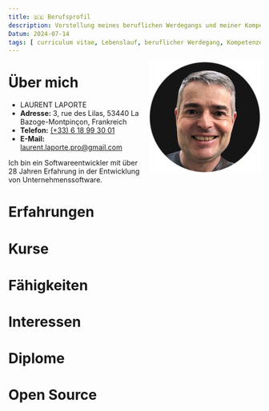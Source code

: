 ```yaml
---
title: 🇩🇪 Berufsprofil
description: Vorstellung meines beruflichen Werdegangs und meiner Kompetenzen.
Datum: 2024-07-14
tags: [ curriculum vitae, Lebenslauf, beruflicher Werdegang, Kompetenzen, Ausbildung ]
---
```


<img alt="Profil von Laurent LAPORTE" src="../images/profile-laurent-laporte.png" title="Laurent LAPORTE"
     style="float: right; margin: 0 0 1em 1em; width: 223px; height: 223px"/>

# Über mich

- LAURENT LAPORTE
- **Adresse:** 3, rue des Lilas, 53440 La Bazoge-Montpinçon, Frankreich
- **Telefon:** [(+33) 6 18 99 30 01](tel:+33618993001)
- **E-Mail:** [laurent.laporte.pro@gmail.com](mailto:laurent.laporte.pro@gmail.com)

Ich bin ein Softwareentwickler mit über 28 Jahren Erfahrung in der Entwicklung von Unternehmenssoftware.

# Erfahrungen

# Kurse

# Fähigkeiten

# Interessen

# Diplome

# Open Source
